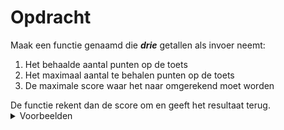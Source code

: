<script>
  document.addEventListener("copy", function(e) {
    e.preventDefault();
    e.clipboardData.setData("text/plain", "");
  });

  document.addEventListener("DOMContentLoaded", function() {
    document.querySelectorAll("function").forEach(el => {
      const name = el.getAttribute("name");
      const inputsAttr = el.getAttribute("inputs");
      let html = `<span class="function">${name}</span>`;
      if (inputsAttr && inputsAttr.trim() !== "") {
        const inputs = inputsAttr.split(",");
        html += `<span class="functionseparators">(</span>`;
        html += inputs.map((input, i) => {
          const trimmed = input.trim();
          let typeClass = "functioninput-str"; // default to string
          if (/^-?\d+$/.test(trimmed)) {
            typeClass = "functioninput-int";
          } else if (/^-?\d*\.\d+$/.test(trimmed)) {
            typeClass = "functioninput-float";
          }
          return `<span class="${typeClass}">${trimmed}</span>${i < inputs.length - 1 ? '<span class="functionseparators">, </span>' : ''}`;
        }).join('');
        html += `<span class="functionseparators">)</span>`;
      }
      el.outerHTML = `<code>${html}</code>`;
    });
  });
</script>

<style>
  .invisible-text {
    color: transparent;
    font-size: 0.1em;
    display: inline;
    margin: 0;
    padding: 0;
  }
  /* To use this, put any text like this: 
  <span class="invisible-text">Your invisible text here</span> 
  */

  table {
    margin: 0 auto;       /* centers table horizontally */
  }
  th {
    font-size: 1.2em !important;
    white-space: nowrap;
  }
  td {
    white-space: nowrap;
  }

  .functioninput-int, .functioninput-float { color: red; }
  .functioninput-str { color: green; }
  .function { color: #a17702ff; }
  .functionseparators { color: black; }
</style>

# <b>Opdracht</b>
Maak een functie genaamd <function name="ToetsPunt"></function> die <i><b>drie</b></i> getallen als invoer neemt:
<ol>
  <li>Het behaalde aantal punten op de toets</li>
  <li>Het maximaal aantal te behalen punten op de toets</li>
  <li>De maximale score waar het naar omgerekend moet worden</li>
</ol>
De functie rekent dan de score om en geeft het resultaat terug.

<details><summary>Voorbeelden</summary>
<ul>
  <li><function name="ToetsPunt" inputs="4,7,5"></function> geeft <code>2.857142857142857</code> terug (want <code>4</code> op <code>7</code> is gelijk aan <code>2.857142857142857</code> op <code>5</code>).</li>
  <li><function name="ToetsPunt" inputs="6,12,20"></function> geeft <code>10</code> terug (want <code>6</code> op <code>12</code> is gelijk aan <code>10</code> op <code>20</code>).</li>
  <li><function name="ToetsPunt" inputs="3,12,10"></function> geeft <code>2.5</code> terug (want <code>3</code> op <code>12</code> is gelijk aan <code>2.5</code> op <code>10</code>).</li>
</ul>
</details>